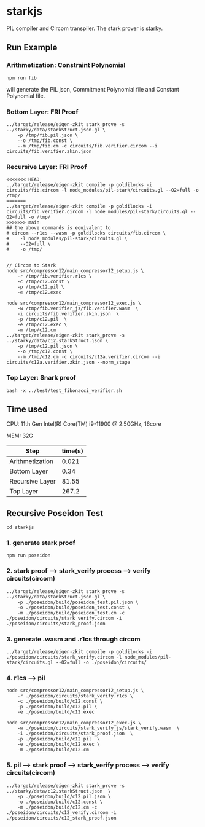 # starkjs

PIL compiler and Circom transpiler. The stark prover is [starky](../starky).

## Run Example
### Arithmetization: Constraint Polynomial

```
npm run fib
```
will generate the PIL json, Commitment Polynomial file and Constant Polynomial file.

### Bottom Layer: FRI Proof

```
../target/release/eigen-zkit stark_prove -s ../starky/data/starkStruct.json.gl \
    -p /tmp/fib.pil.json \
    --o /tmp/fib.const \
    --m /tmp/fib.cm -c circuits/fib.verifier.circom --i circuits/fib.verifier.zkin.json
```

### Recursive Layer: FRI Proof

```
<<<<<<< HEAD
../target/release/eigen-zkit compile -p goldilocks -i circuits/fib.circom -l node_modules/pil-stark/circuits.gl --O2=full -o /tmp/
=======
../target/release/eigen-zkit compile -p goldilocks -i circuits/fib.verifier.circom -l node_modules/pil-stark/circuits.gl --O2=full -o /tmp/
>>>>>>> main
## the above commands is equivalent to
# circom --r1cs --wasm -p goldilocks circuits/fib.circom \
#    -l node_modules/pil-stark/circuits.gl \
#    --O2=full \
#    -o /tmp/


// Circom to Stark  
node src/compressor12/main_compressor12_setup.js \
    -r /tmp/fib.verifier.r1cs \
    -c /tmp/c12.const \
    -p /tmp/c12.pil \
    -e /tmp/c12.exec

node src/compressor12/main_compressor12_exec.js \
    -w /tmp/fib.verifier_js/fib.verifier.wasm  \
    -i circuits/fib.verifier.zkin.json  \
    -p /tmp/c12.pil  \
    -e /tmp/c12.exec \
    -m /tmp/c12.cm
../target/release/eigen-zkit stark_prove -s ../starky/data/c12.starkStruct.json \
    -p /tmp/c12.pil.json \
    --o /tmp/c12.const \
    --m /tmp/c12.cm -c circuits/c12a.verifier.circom --i circuits/c12a.verifier.zkin.json --norm_stage
```

### Top Layer: Snark proof
```
bash -x ../test/test_fibonacci_verifier.sh
```

## Time used

CPU: 11th Gen Intel(R) Core(TM) i9-11900 @ 2.50GHz, 16core

MEM: 32G

| Step            | time(s) |
| ---             | ---     |
| Arithmetization | 0.021   |
| Bottom Layer    | 0.34    |
| Recursive Layer | 81.55   |
| Top Layer    | 267.2   |


## Recursive Poseidon Test 

```
cd starkjs
```


### 1. generate stark proof
```
npm run poseidon 
```

### 2. stark proof --> stark_verify process --> verify circuits(circom)
```
../target/release/eigen-zkit stark_prove -s ../starky/data/starkStruct.json.gl \
    -p ./poseidon/build/poseidon_test.pil.json \
    -o ./poseidon/build/poseidon_test.const \
    -m ./poseidon/build/poseidon_test.cm -c ./poseidon/circuits/stark_verify.circom -i ./poseidon/circuits/stark_proof.json
```

### 3. generate .wasm and .r1cs through circom 
```
../target/release/eigen-zkit compile -p goldilocks -i ./poseidon/circuits/stark_verify.circom -l node_modules/pil-stark/circuits.gl --O2=full -o ./poseidon/circuits/
```



### 4. r1cs --> pil 
```
node src/compressor12/main_compressor12_setup.js \
    -r ./poseidon/circuits/stark_verify.r1cs \
    -c ./poseidon/build/c12.const \
    -p ./poseidon/build/c12.pil \
    -e ./poseidon/build/c12.exec
```

```
node src/compressor12/main_compressor12_exec.js \
    -w ./poseidon/circuits/stark_verify_js/stark_verify.wasm  \
    -i ./poseidon/circuits/stark_proof.json  \
    -p ./poseidon/build/c12.pil  \
    -e ./poseidon/build/c12.exec \
    -m ./poseidon/build/c12.cm
```


### 5. pil --> stark proof --> stark_verify process --> verify circuits(circom)
```
../target/release/eigen-zkit stark_prove -s ../starky/data/c12.starkStruct.json  \
    -p ./poseidon/build/c12.pil.json \
    -o ./poseidon/build/c12.const \
    -m ./poseidon/build/c12.cm -c ./poseidon/circuits/c12_verify.circom -i ./poseidon/circuits/c12_stark_proof.json
```